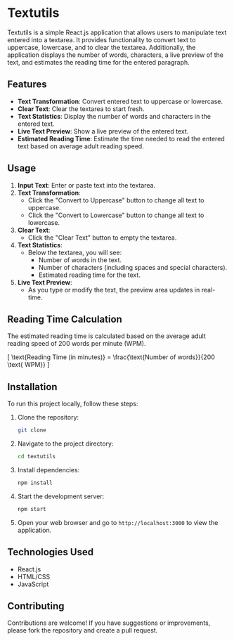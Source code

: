 
# Textutils

Textutils is a simple React.js application that allows users to manipulate text entered into a textarea. It provides functionality to convert text to uppercase, lowercase, and to clear the textarea. Additionally, the application displays the number of words, characters, a live preview of the text, and estimates the reading time for the entered paragraph.

## Features

- **Text Transformation**: Convert entered text to uppercase or lowercase.
- **Clear Text**: Clear the textarea to start fresh.
- **Text Statistics**: Display the number of words and characters in the entered text.
- **Live Text Preview**: Show a live preview of the entered text.
- **Estimated Reading Time**: Estimate the time needed to read the entered text based on average adult reading speed.

## Usage

1. **Input Text**: Enter or paste text into the textarea.
2. **Text Transformation**:
   - Click the "Convert to Uppercase" button to change all text to uppercase.
   - Click the "Convert to Lowercase" button to change all text to lowercase.
3. **Clear Text**:
   - Click the "Clear Text" button to empty the textarea.
4. **Text Statistics**:
   - Below the textarea, you will see:
     - Number of words in the text.
     - Number of characters (including spaces and special characters).
     - Estimated reading time for the text.
5. **Live Text Preview**:
   - As you type or modify the text, the preview area updates in real-time.

## Reading Time Calculation

The estimated reading time is calculated based on the average adult reading speed of 200 words per minute (WPM).

\[ \text{Reading Time (in minutes)} = \frac{\text{Number of words}}{200 \text{ WPM}} \]

## Installation

To run this project locally, follow these steps:

1. Clone the repository:
   ```bash
   git clone 
   ```

2. Navigate to the project directory:
   ```bash
   cd textutils
   ```

3. Install dependencies:
   ```bash
   npm install
   ```

4. Start the development server:
   ```bash
   npm start
   ```

5. Open your web browser and go to `http://localhost:3000` to view the application.

## Technologies Used

- React.js
- HTML/CSS
- JavaScript

## Contributing

Contributions are welcome! If you have suggestions or improvements, please fork the repository and create a pull request.

